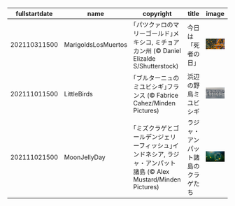 |fullstartdate|name|copyright|title|image|
|--|--|--|--|--|
202110311500|MarigoldsLosMuertos|｢パツクァロのマリーゴールド｣メキシコ, ミチョアカン州 (© Daniel Elizalde S/Shutterstock)|今日は「死者の日」|![](/ja-JP/2021/11/202110311500MarigoldsLosMuertos.jpg)|
202111011500|LittleBirds|｢ブルターニュのミユビシギ｣フランス (© Fabrice Cahez/Minden Pictures)|浜辺の野鳥ミユビシギ|![](/ja-JP/2021/11/202111011500LittleBirds.jpg)|
202111021500|MoonJellyDay|｢ミズクラゲとゴールデンジェリーフィッシュ｣インドネシア, ラジャ・アンパット諸島  (© Alex Mustard/Minden Pictures)|ラジャ・アンパット諸島のクラゲたち|![](/ja-JP/2021/11/202111021500MoonJellyDay.jpg)|
